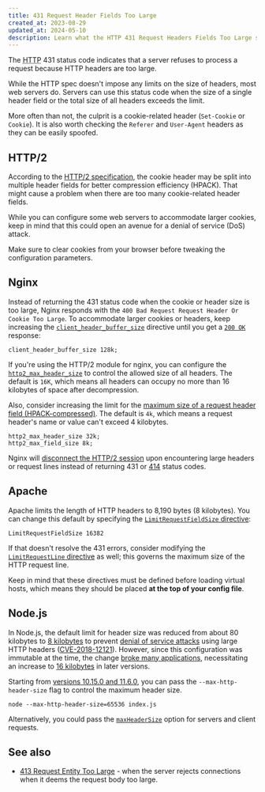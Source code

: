 ```yaml
---
title: 431 Request Header Fields Too Large
created_at: 2023-08-29
updated_at: 2024-05-10
description: Learn what the HTTP 431 Request Headers Fields Too Large status code means, when this error happens, and how to work around it in Nginx, Node.js, and Apache.
---
```


The <abbr title="Hypertext Transfer Protocol">HTTP</abbr> 431 status code indicates that a server refuses to process a request because HTTP headers are too large.

While the HTTP spec doesn't impose any limits on the size of headers, most web servers do. Servers can use this status code when the size of a single header field or the total size of all headers exceeds the limit.

More often than not, the culprit is a cookie-related header (`Set-Cookie` or `Cookie`). It is also worth checking the `Referer` and `User-Agent` headers as they can be easily spoofed.

## HTTP/2

According to the <a href="https://httpwg.org/specs/rfc7540.html#CompressCookie" target="_blank" rel="noopener">HTTP/2 specification</a>, the cookie header may be split into multiple header fields for better compression efficiency (HPACK). That might cause a problem when there are too many cookie-related header fields.

While you can configure some web servers to accommodate larger cookies, keep in mind that this could open an avenue for a denial of service (DoS) attack.

Make sure to clear cookies from your browser before tweaking the configuration parameters.

## Nginx

Instead of returning the 431 status code when the cookie or header size is too large, Nginx responds with the `400 Bad Request Request Header Or Cookie Too Large`. To accommodate larger cookies or headers, keep increasing the <a href="https://nginx.org/en/docs/http/ngx_http_core_module.html#client_header_buffer_size" target="_blank" rel="noopener">`client_header_buffer_size`</a> directive until you get a [`200 OK`](200-ok.html) response:

    client_header_buffer_size 128k;

If you're using the HTTP/2 module for nginx, you can configure the <a href="https://nginx.org/en/docs/http/ngx_http_v2_module.html#http2_max_header_size" target="_blank" rel="noopener">`http2_max_header_size`</a> to control the allowed size of all headers. The default is `16K`, which means all headers can occupy no more than 16 kilobytes of space after decompression.

Also, consider increasing the limit for the <a href="https://nginx.org/en/docs/http/ngx_http_v2_module.html#http2_max_field_size" target="_blank" rel="noopener">maximum size of a request header field (HPACK-compressed)</a>. The default is `4k`, which means a request header's name or value can't exceed 4 kilobytes.

    http2_max_header_size 32k;
    http2_max_field_size 8k;

Nginx will <a href="https://trac.nginx.org/nginx/ticket/1520" target="_blank" rel="noopener">disconnect the HTTP/2 session</a> upon encountering large headers or request lines instead of returning 431 or [414](414-request-uri-too-long.html) status codes.

## Apache

Apache limits the length of HTTP headers to 8,190 bytes (8 kilobytes). You can change this default by specifying the <a href="https://httpd.apache.org/docs/current/mod/core.html#limitrequestfieldsize" target="_blank" rel="noopener">`LimitRequestFieldSize` directive</a>:

    LimitRequestFieldSize 16382

If that doesn't resolve the 431 errors, consider modifying the <a href="https://httpd.apache.org/docs/current/mod/core.html#limitrequestline" target="_blank" rel="noopener">`LimitRequestLine` directive</a> as well; this governs the maximum size of the HTTP request line.

Keep in mind that these directives must be defined before loading virtual hosts, which means they should be placed **at the top of your config file**.

## Node.js

In Node.js, the default limit for header size was reduced from about 80 kilobytes to <a href="https://github.com/nodejs/node/commit/186035243fad247e3955fa0c202987cae99e82db" target="_blank" rel="noopener">8 kilobytes</a> to prevent <a href="https://nodejs.org/en/blog/vulnerability/november-2018-security-releases#denial-of-service-with-large-http-headers-cve-2018-12121" target="_blank" rel="noopener">denial of service attacks</a> using large HTTP headers (<a href="https://nvd.nist.gov/vuln/detail/CVE-2018-12121" target="_blank" rel="noopener">CVE-2018-12121</a>). However, since this configuration was immutable at the time, the change <a href="https://github.com/nodejs/node/issues/24692" target="_blank" rel="noopener">broke many applications</a>, necessitating an increase to <a href="https://github.com/nodejs/node/commit/bd9f4d295495b11d2e460b320681e18a11524bb8" target="_blank" rel="noopener">16 kilobytes</a> in later versions.

Starting from <a href="https://github.com/nodejs/node/pull/24811" target="_blank" rel="noopener">versions 10.15.0 and 11.6.0</a>, you can pass the `--max-http-header-size` flag to control the maximum header size.

    node --max-http-header-size=65536 index.js

Alternatively, you could pass the <a href="https://nodejs.org/api/http.html#http_http_maxheadersize" target="_blank" rel="noopener">`maxHeaderSize`</a> option for servers and client requests.

## See also

* [413 Request Entity Too Large](413-request-entity-too-large.html) - when the server rejects connections when it deems the request body too large.
